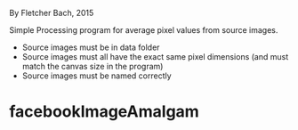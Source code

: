 By Fletcher Bach, 2015

Simple Processing program for average pixel values from source images. 

- Source images must be in data folder
- Source images must all have the exact same pixel dimensions (and must match the canvas size in the program)
- Source images must be named correctly



# facebookImageAmalgam
